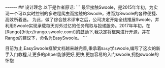 <head>
     <title>EasySwoole 入门教程|swoole 入门教程|Easyswoole|EasySwoole 设计理念</title>
     <meta name="keywords" content="EasySwoole 入门教程|swoole 入门教程|Easyswoole|EasySwoole 设计理念"/>
     <meta name="description" content="EasySwoole 入门教程|swoole 入门教程|Easyswoole|EasySwoole 设计理念"/>
</head>
---<head>---
## 设计理念
以下是作者原话:
```
最早接触Swoole，是2015年年初，为实现一个可以实时控制的多进程爬虫而接触的Swoole，进而为Swoole的各种便捷、高效所着迷。   
为此，做了综合技术评审之后，公司决定开始全线推展Swoole，并利用Swoole实现承载每天对外过亿的任务爬取与投递服务。2017年年初，在[Rango](http://rango.swoole.com/)的鼓励下,我决定将框架进行开源，并在Rango的建议下，命名为EasySwoole。
```

目前为止,EasySwoole框架文档越来越完善,秉承着`Easy`学swoole,编写了这次的新手入门教程,让更多的phper能够更好,更快,更加容易的入门swoole,拥抱swoole的怀抱
